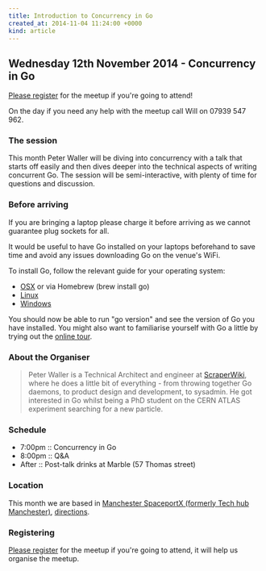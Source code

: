 ```yaml
---
title: Introduction to Concurrency in Go
created_at: 2014-11-04 11:24:00 +0000
kind: article
---
```


## Wednesday 12th November 2014 - Concurrency in Go

[Please register](https://docs.google.com/forms/d/11ta8mZ3ZeSHWWMdwQXNoifRQ0-CuwJkm3AUgtXYy3o0/viewform) for the meetup if you're going to attend!

On the day if you need any help with the meetup call Will on 07939 547 962.

### The session

This month Peter Waller will be diving into concurrency with a talk that starts off easily and then dives deeper into the technical aspects of writing concurrent Go. The session will be semi-interactive, with plenty of time for questions and discussion.

### Before arriving

If you are bringing a laptop please charge it before arriving as we cannot guarantee plug sockets for all.

It would be useful to have Go installed on your laptops beforehand to save time and avoid any issues downloading Go on the venue's WiFi.

To install Go, follow the relevant guide for your operating system:

* [OSX](https://golang.org/doc/install#osx) or via Homebrew (brew install go)
* [Linux](https://golang.org/doc/install#tarball)
* [Windows](https://golang.org/doc/install#windows)

You should now be able to run "go version" and see the version of Go you have installed. You might also want to familiarise yourself with Go a little by trying out the [online tour](http://tour.golang.org/#1).

### About the Organiser

> Peter Waller is a Technical Architect and engineer at [ScraperWiki](https://scraperwiki.com/), where he does a little bit of everything -  from throwing together Go daemons, to product design and development, to sysadmin. He got interested in Go whilst being a PhD student on the CERN ATLAS experiment searching for a new particle.

### Schedule

* 7:00pm :: Concurrency in Go
* 8:00pm :: Q&A
* After  :: Post-talk drinks at Marble (57 Thomas street)

### Location

This month we are based in [Manchester SpaceportX (formerly Tech hub Manchester)](http://spaceportx.com/), [directions](https://www.google.com/maps/preview?daddr=53.4823,-2.23394).

### Registering

[Please register](https://docs.google.com/forms/d/11ta8mZ3ZeSHWWMdwQXNoifRQ0-CuwJkm3AUgtXYy3o0/viewform) for the meetup if you're going to attend, it will help us organise the meetup.
